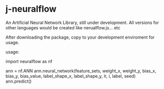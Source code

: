 # j-neuralflow
An Artificial Neural Network Library, still under development. All versions for other languages would be created like nerualflow.js... etc

After downloading the package, copy to your development enviroment for usage.

usage:

import neuralflow as nf

ann = nf.ANN
ann.neural_network(feature_sets, weight_x, weight_y, bias_x, bias_y, bias_value, label_shape_x, label_shape_y, lr, i, label, seed)
ann.predict()
